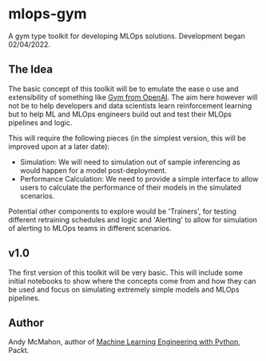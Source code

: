 # mlops-gym
A gym type toolkit for developing MLOps solutions. Development began 02/04/2022.

## The Idea
The basic concept of this toolkit will be to emulate the ease o use and extensibility of something like 
[Gym from OpenAI](https://gym.openai.com/). The aim here however will not be to help developers
and data scientists learn reinforcement learning but to help ML and MLOps engineers
build out and test their MLOps pipelines and logic.

This will require the following pieces (in the simplest version, this will be improved upon
at a later date):

- Simulation: We will need to simulation out of sample inferencing as would happen for a model post-deployment.
- Performance Calculation: We need to provide a simple interface to allow users to calculate the performance of their 
models in the simulated scenarios.

Potential other components to explore would be 'Trainers', for testing different retraining schedules and logic 
and 'Alerting' to allow for simulation of alerting to MLOps teams in different scenarios.


## v1.0
The first version of this toolkit will be very basic. This will include some initial notebooks
to show where the concepts come from and how they can be used and focus on simulating extremely
simple models and MLOps pipelines.


## Author
Andy McMahon, author of [Machine Learning Engineering with Python](https://www.packtpub.com/product/machine-learning-engineering-with-python/9781801079259), Packt.